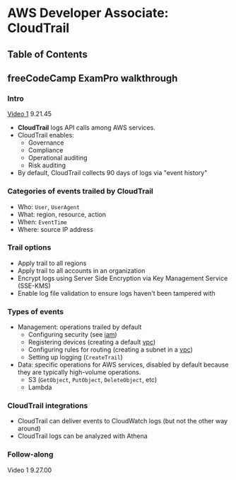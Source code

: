 # AWS Developer Associate: CloudTrail

## Table of Contents <!-- omit in toc -->

## freeCodeCamp ExamPro walkthrough

### Intro

[Video 1](https://youtu.be/RrKRN9zRBWs) 9.21.45

- **CloudTrail** logs API calls among AWS services.
- CloudTrail enables:
  - Governance
  - Compliance
  - Operational auditing
  - Risk auditing
- By default, CloudTrail collects 90 days of logs via "event history"

### Categories of events trailed by CloudTrail

- Who: `User`, `UserAgent`
- What: region, resource, action
- When: `EventTime`
- Where: source IP address

### Trail options

- Apply trail to all regions
- Apply trail to all accounts in an organization
- Encrypt logs using Server Side Encryption via Key Management Service (SSE-KMS)
- Enable log file validation to ensure logs haven't been tampered with

### Types of events

- Management: operations trailed by default
  - Configuring security (see [iam](iam.md))
  - Registering devices (creating a default [vpc](vpc.md))
  - Configuring rules for routing (creating a subnet in a [vpc](vpc.md))
  - Setting up logging (`CreateTrail`)
- Data: specific operations for AWS services, disabled by default because they are typically high-volume operations.
  - S3 (`GetObject`, `PutObject`, `DeleteObject`, etc)
  - Lambda

### CloudTrail integrations

- CloudTrail can deliver events to CloudWatch logs (but not the other way around)
- CloudTrail logs can be analyzed with Athena

### Follow-along

Video 1 9.27.00
